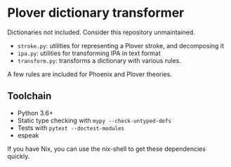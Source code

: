 # Plover dictionary transformer

Dictionaries not included.  Consider this repository unmaintained.

- `stroke.py`: utilities for representing a Plover stroke, and decomposing it
- `ipa.py`: utilities for transforming IPA in text format
- `transform.py`: transforms a dictionary with various rules.

A few rules are included for Phoenix and Plover theories.

## Toolchain

- Python 3.6+
- Static type checking with `mypy --check-untyped-defs`
- Tests with `pytest --doctest-modules`
- espeak

If you have Nix, you can use the nix-shell to get these dependencies quickly.
